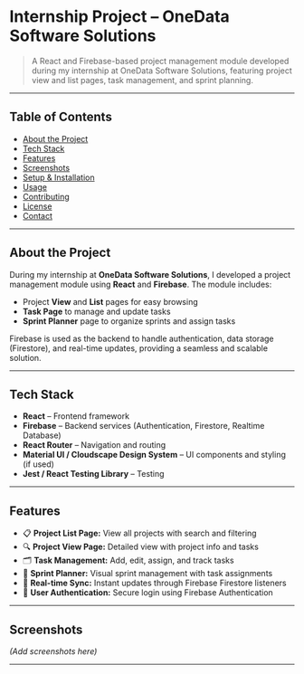 # Internship Project – OneData Software Solutions

> A React and Firebase-based project management module developed during my internship at OneData Software Solutions, featuring project view and list pages, task management, and sprint planning.

---

## Table of Contents

- [About the Project](#about-the-project)
- [Tech Stack](#tech-stack)
- [Features](#features)
- [Screenshots](#screenshots)
- [Setup & Installation](#setup--installation)
- [Usage](#usage)
- [Contributing](#contributing)
- [License](#license)
- [Contact](#contact)

---

## About the Project

During my internship at **OneData Software Solutions**, I developed a project management module using **React** and **Firebase**. The module includes:

- Project **View** and **List** pages for easy browsing  
- **Task Page** to manage and update tasks  
- **Sprint Planner** page to organize sprints and assign tasks  

Firebase is used as the backend to handle authentication, data storage (Firestore), and real-time updates, providing a seamless and scalable solution.

---

## Tech Stack

- **React** – Frontend framework  
- **Firebase** – Backend services (Authentication, Firestore, Realtime Database)  
- **React Router** – Navigation and routing  
- **Material UI / Cloudscape Design System** – UI components and styling (if used)  
- **Jest / React Testing Library** – Testing  

---

## Features

- 📋 **Project List Page:** View all projects with search and filtering  
- 🔍 **Project View Page:** Detailed view with project info and tasks  
- 🗂️ **Task Management:** Add, edit, assign, and track tasks  
- 📅 **Sprint Planner:** Visual sprint management with task assignments  
- 🔄 **Real-time Sync:** Instant updates through Firebase Firestore listeners  
- 🔐 **User Authentication:** Secure login using Firebase Authentication  

---

## Screenshots

*(Add screenshots here)*

---


